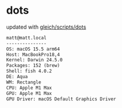 # dots

updated with [gleich/scripts/dots](https://github.com/gleich/scripts/tree/main/dots)

```txt
matt@matt.local 
--------------- 
OS: macOS 15.5 arm64 
Host: MacBookPro18,4 
Kernel: Darwin 24.5.0 
Packages: 152 (brew) 
Shell: fish 4.0.2 
DE: Aqua 
WM: Rectangle 
CPU: Apple M1 Max 
GPU: Apple M1 Max 
GPU Driver: macOS Default Graphics Driver
```